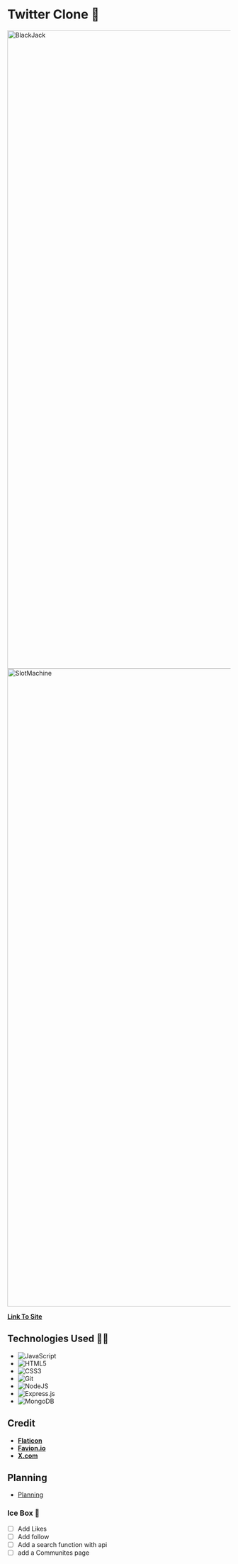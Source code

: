 # Twitter Clone 🎰

<img width="1440" alt="BlackJack" src="/public/image/Screenshot 2024-01-26 at 9.58.43 AM (2).png">
<img width="1440" alt="SlotMachine" src="/public/image/Screenshot 2024-01-26 at 9.58.51 AM (2).png">



[**Link To Site**](https://twitterclone.fly.dev/)

## Technologies Used 👨‍💻

* ![JavaScript](https://img.shields.io/badge/javascript-%23323330.svg?style=for-the-badge&logo=javascript&logoColor=%23F7DF1E)
* ![HTML5](https://img.shields.io/badge/html5-%23E34F26.svg?style=for-the-badge&logo=html5&logoColor=white)
* ![CSS3](https://img.shields.io/badge/css3-%231572B6.svg?style=for-the-badge&logo=css3&logoColor=white)
* ![Git](https://img.shields.io/badge/git-%23F05033.svg?style=for-the-badge&logo=git&logoColor=white)
* ![NodeJS](https://img.shields.io/badge/node.js-6DA55F?style=for-the-badge&logo=node.js&logoColor=white)
* ![Express.js](https://img.shields.io/badge/express.js-%23404d59.svg?style=for-the-badge&logo=express&logoColor=%2361DAFB)
* ![MongoDB](https://img.shields.io/badge/MongoDB-%234ea94b.svg?style=for-the-badge&logo=mongodb&logoColor=white)


## Credit 

* [**Flaticon**](flaticon.com/)
* [**Favion.io**](https://favicon.io/)
* [**X.com**](x.com/)

## Planning
* [Planning](https://trello.com/b/mZmPUxjH/twitter-clone-project)

### Ice Box 🥶

- [ ] Add Likes
- [ ] Add follow  
- [ ] Add a search function with api
- [ ] add a Communites page
